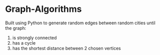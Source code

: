 # Graph-Algorithms
Built using Python to generate random edges between random cities until the graph:
1. is strongly connected
2. has a cycle
3. has the shortest distance between 2 chosen vertices
